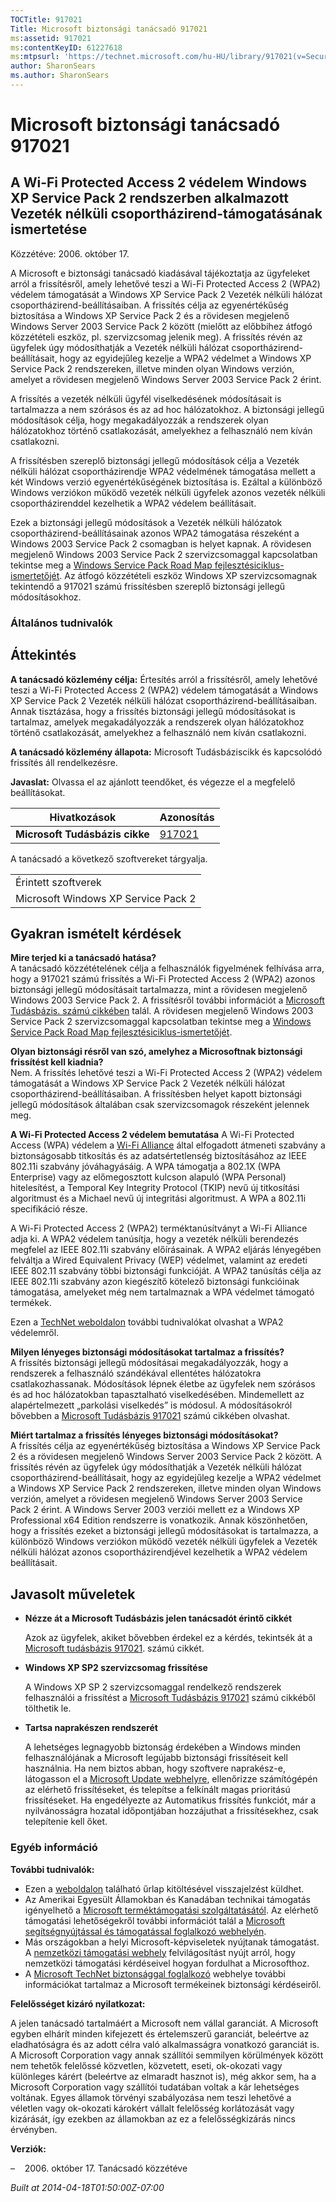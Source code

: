 ```yaml
---
TOCTitle: 917021
Title: Microsoft biztonsági tanácsadó 917021
ms:assetid: 917021
ms:contentKeyID: 61227618
ms:mtpsurl: 'https://technet.microsoft.com/hu-HU/library/917021(v=Security.10)'
author: SharonSears
ms.author: SharonSears
---
```




Microsoft biztonsági tanácsadó 917021
=====================================

A Wi-Fi Protected Access 2 védelem Windows XP Service Pack 2 rendszerben alkalmazott Vezeték nélküli csoportházirend-támogatásának ismertetése
----------------------------------------------------------------------------------------------------------------------------------------------

Közzétéve: 2006. október 17.

A Microsoft e biztonsági tanácsadó kiadásával tájékoztatja az ügyfeleket arról a frissítésről, amely lehetővé teszi a Wi-Fi Protected Access 2 (WPA2) védelem támogatását a Windows XP Service Pack 2 Vezeték nélküli hálózat csoportházirend-beállításaiban. A frissítés célja az egyenértékűség biztosítása a Windows XP Service Pack 2 és a rövidesen megjelenő Windows Server 2003 Service Pack 2 között (mielőtt az előbbihez átfogó közzétételi eszköz, pl. szervizcsomag jelenik meg). A frissítés révén az ügyfelek úgy módosíthatják a Vezeték nélküli hálózat csoportházirend-beállításait, hogy az egyidejűleg kezelje a WPA2 védelmet a Windows XP Service Pack 2 rendszereken, illetve minden olyan Windows verzión, amelyet a rövidesen megjelenő Windows Server 2003 Service Pack 2 érint.

A frissítés a vezeték nélküli ügyfél viselkedésének módosításait is tartalmazza a nem szórásos és az ad hoc hálózatokhoz. A biztonsági jellegű módosítások célja, hogy megakadályozzák a rendszerek olyan hálózatokhoz történő csatlakozását, amelyekhez a felhasználó nem kíván csatlakozni.

A frissítésben szereplő biztonsági jellegű módosítások célja a Vezeték nélküli hálózat csoportházirendje WPA2 védelmének támogatása mellett a két Windows verzió egyenértékűségének biztosítása is. Ezáltal a különböző Windows verziókon működő vezeték nélküli ügyfelek azonos vezeték nélküli csoportházirenddel kezelhetik a WPA2 védelem beállításait.

Ezek a biztonsági jellegű módosítások a Vezeték nélküli hálózatok csoportházirend-beállításainak azonos WPA2 támogatása részeként a Windows 2003 Service Pack 2 csomagban is helyet kapnak. A rövidesen megjelenő Windows 2003 Service Pack 2 szervizcsomaggal kapcsolatban tekintse meg a [Windows Service Pack Road Map fejlesztésiciklus-ismertetőjét](http://www.microsoft.com/windows/lifecycle/servicepacks.mspx). Az átfogó közzétételi eszköz Windows XP szervizcsomagnak tekintendő a 917021 számú frissítésben szereplő biztonsági jellegű módosításokhoz.

### Általános tudnivalók

Áttekintés
----------


**A tanácsadó közlemény célja:** Értesítés arról a frissítésről, amely lehetővé teszi a Wi-Fi Protected Access 2 (WPA2) védelem támogatását a Windows XP Service Pack 2 Vezeték nélküli hálózat csoportházirend-beállításaiban. Annak tisztázása, hogy a frissítés biztonsági jellegű módosításokat is tartalmaz, amelyek megakadályozzák a rendszerek olyan hálózatokhoz történő csatlakozását, amelyekhez a felhasználó nem kíván csatlakozni.

**A tanácsadó közlemény állapota:** Microsoft Tudásbáziscikk és kapcsolódó frissítés áll rendelkezésre.

**Javaslat:** Olvassa el az ajánlott teendőket, és végezze el a megfelelő beállításokat.

| Hivatkozások                   | Azonosítás                                          |
|--------------------------------|-----------------------------------------------------|
| **Microsoft Tudásbázis cikke** | [917021](http://support.microsoft.com/kb/917021/hu) |

A tanácsadó a következő szoftvereket tárgyalja.

|                                     |
|-------------------------------------|
| Érintett szoftverek                 |
| Microsoft Windows XP Service Pack 2 |

Gyakran ismételt kérdések
-------------------------


**Mire terjed ki a tanácsadó hatása?**  
A tanácsadó közzétételének célja a felhasználók figyelmének felhívása arra, hogy a 917021 számú frissítés a Wi-Fi Protected Access 2 (WPA2) azonos biztonsági jellegű módosításait tartalmazza, mint a rövidesen megjelenő Windows 2003 Service Pack 2. A frissítésről további információt a [Microsoft Tudásbázis. számú cikkében](http://support.microsoft.com/kb/917021/hu) talál. A rövidesen megjelenő Windows 2003 Service Pack 2 szervizcsomaggal kapcsolatban tekintse meg a [Windows Service Pack Road Map fejlesztésiciklus-ismertetőjét](http://www.microsoft.com/windows/lifecycle/servicepacks.mspx).

**Olyan biztonsági résről van szó, amelyhez a Microsoftnak biztonsági frissítést kell kiadnia?**  
Nem. A frissítés lehetővé teszi a Wi-Fi Protected Access 2 (WPA2) védelem támogatását a Windows XP Service Pack 2 Vezeték nélküli hálózat csoportházirend-beállításaiban. A frissítésben helyet kapott biztonsági jellegű módosítások általában csak szervizcsomagok részeként jelennek meg.

**A Wi-Fi Protected Access 2 védelem bemutatása**
A Wi-Fi Protected Access (WPA) védelem a [Wi-Fi Alliance](http://www.wi-fialliance.org/opensection/about_overview.php) által elfogadott átmeneti szabvány a biztonságosabb titkosítás és az adatsértetlenség biztosításához az IEEE 802.11i szabvány jóváhagyásáig. A WPA támogatja a 802.1X (WPA Enterprise) vagy az előmegosztott kulcson alapuló (WPA Personal) hitelesítést, a Temporal Key Integrity Protocol (TKIP) nevű új titkosítási algoritmust és a Michael nevű új integritási algoritmust. A WPA a 802.11i specifikáció része.

A Wi-Fi Protected Access 2 (WPA2) terméktanúsítványt a Wi-Fi Alliance adja ki. A WPA2 védelem tanúsítja, hogy a vezeték nélküli berendezés megfelel az IEEE 802.11i szabvány előírásainak. A WPA2 eljárás lényegében felváltja a Wired Equivalent Privacy (WEP) védelmet, valamint az eredeti IEEE 802.11 szabvány többi biztonsági funkcióját. A WPA2 tanúsítás célja az IEEE 802.11i szabvány azon kiegészítő kötelező biztonsági funkcióinak támogatása, amelyeket még nem tartalmaznak a WPA védelmet támogató termékek.

Ezen a [TechNet weboldalon](http://www.microsoft.com/technet/community/columns/cableguy/cg0505.mspx) további tudnivalókat olvashat a WPA2 védelemről.

**Milyen lényeges biztonsági módosításokat tartalmaz a frissítés?**  
A frissítés biztonsági jellegű módosításai megakadályozzák, hogy a rendszerek a felhasználó szándékával ellentétes hálózatokra csatlakozhassanak. Módosítások lépnek életbe az ügyfelek nem szórásos és ad hoc hálózatokban tapasztalható viselkedésében. Mindemellett az alapértelmezett „parkolási viselkedés” is módosul. A módosításokról bővebben a [Microsoft Tudásbázis 917021](http://support.microsoft.com/kb/917021/hu) számú cikkében olvashat.

**Miért tartalmaz a frissítés lényeges biztonsági módosításokat?**  
A frissítés célja az egyenértékűség biztosítása a Windows XP Service Pack 2 és a rövidesen megjelenő Windows Server 2003 Service Pack 2 között. A frissítés révén az ügyfelek úgy módosíthatják a Vezeték nélküli hálózat csoportházirend-beállításait, hogy az egyidejűleg kezelje a WPA2 védelmet a Windows XP Service Pack 2 rendszereken, illetve minden olyan Windows verzión, amelyet a rövidesen megjelenő Windows Server 2003 Service Pack 2 érint. A Windows Server 2003 verziói mellett ez a Windows XP Professional x64 Edition rendszerre is vonatkozik. Annak köszönhetően, hogy a frissítés ezeket a biztonsági jellegű módosításokat is tartalmazza, a különböző Windows verziókon működő vezeték nélküli ügyfelek a Vezeték nélküli hálózat azonos csoportházirendjével kezelhetik a WPA2 védelem beállításait.

Javasolt műveletek
------------------


-   **Nézze át a Microsoft Tudásbázis jelen tanácsadót érintő cikkét**

    Azok az ügyfelek, akiket bővebben érdekel ez a kérdés, tekintsék át a [Microsoft tudásbázis 917021](http://support.microsoft.com/kb/917021/hu). számú cikkét.

-   **Windows XP SP2 szervizcsomag frissítése**

    A Windows XP SP 2 szervizcsomaggal rendelkező rendszerek felhasználói a frissítést a [Microsoft Tudásbázis 917021](http://support.microsoft.com/kb/917021/hu) számú cikkéből tölthetik le.

-   **Tartsa naprakészen rendszerét**

    A lehetséges legnagyobb biztonság érdekében a Windows minden felhasználójának a Microsoft legújabb biztonsági frissítéseit kell használnia. Ha nem biztos abban, hogy szoftvere naprakész-e, látogasson el a [Microsoft Update webhelyre](http://update.microsoft.com/microsoftupdate/), ellenőrizze számítógépén az elérhető frissítéseket, és telepítse a felkínált magas prioritású frissítéseket. Ha engedélyezte az Automatikus frissítés funkciót, már a nyilvánosságra hozatal időpontjában hozzájuthat a frissítésekhez, csak telepítenie kell őket.

### Egyéb információ

**További tudnivalók:**

-   Ezen a [weboldalon](https://support.microsoft.com/common/survey.aspx?scid=sw;en;1257&amp;showpage=1&amp;ws=technet&amp;sd=tech&ln=hu) található űrlap kitöltésével visszajelzést küldhet.
-   Az Amerikai Egyesült Államokban és Kanadában technikai támogatás igényelhető a [Microsoft terméktámogatási szolgáltatásától](http://go.microsoft.com/fwlink/?linkid=21131). Az elérhető támogatási lehetőségekről további információt talál a [Microsoft segítségnyújtással és támogatással foglalkozó webhelyén](http://support.microsoft.com/?ln=hu).
-   Más országokban a helyi Microsoft-képviseletek nyújtanak támogatást. A [nemzetközi támogatási webhely](http://go.microsoft.com/fwlink/?linkid=21155) felvilágosítást nyújt arról, hogy nemzetközi támogatási kérdéseivel hogyan fordulhat a Microsofthoz.
-   A [Microsoft TechNet biztonsággal foglalkozó](http://go.microsoft.com/fwlink/?linkid=21132) webhelye további információkat tartalmaz a Microsoft termékeinek biztonsági kérdéseiről.

**Felelősséget kizáró nyilatkozat:**

A jelen tanácsadó tartalmáért a Microsoft nem vállal garanciát. A Microsoft egyben elhárít minden kifejezett és értelemszerű garanciát, beleértve az eladhatóságra és az adott célra való alkalmasságra vonatkozó garanciát is. A Microsoft Corporation vagy annak szállítói semmilyen körülmények között nem tehetők felelőssé közvetlen, közvetett, eseti, ok-okozati vagy különleges kárért (beleértve az elmaradt hasznot is), még akkor sem, ha a Microsoft Corporation vagy szállítói tudatában voltak a kár lehetséges voltának. Egyes államok törvényi szabályozása nem teszi lehetővé a véletlen vagy ok-okozati károkért vállalt felelősség korlátozását vagy kizárását, így ezekben az államokban az ez a felelősségkizárás nincs érvényben.

**Verziók:**

&ndash;&nbsp;&nbsp;&nbsp;&nbsp;2006. október 17. Tanácsadó közzétéve

*Built at 2014-04-18T01:50:00Z-07:00*
